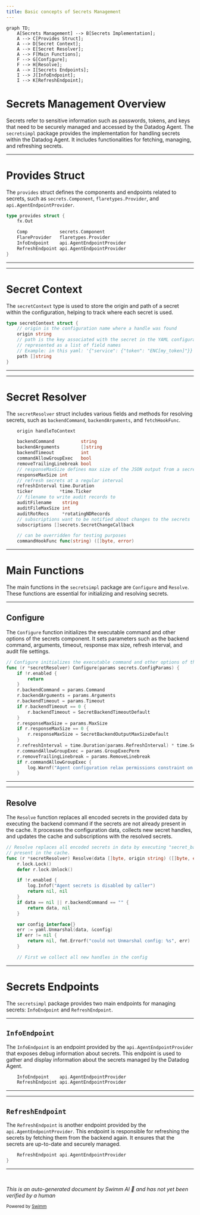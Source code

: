 ```yaml
---
title: Basic concepts of Secrets Management
---
```

```mermaid
graph TD;
    A[Secrets Management] --> B[Secrets Implementation];
    A --> C[Provides Struct];
    A --> D[Secret Context];
    A --> E[Secret Resolver];
    A --> F[Main Functions];
    F --> G[Configure];
    F --> H[Resolve];
    A --> I[Secrets Endpoints];
    I --> J[InfoEndpoint];
    I --> K[RefreshEndpoint];
```

# Secrets Management Overview

Secrets refer to sensitive information such as passwords, tokens, and keys that need to be securely managed and accessed by the Datadog Agent. The <SwmToken path="comp/core/secrets/secretsimpl/secrets.go" pos="6:4:4" line-data="// Package secretsimpl is the implementation for the secrets component">`secretsimpl`</SwmToken> package provides the implementation for handling secrets within the Datadog Agent. It includes functionalities for fetching, managing, and refreshing secrets.

<SwmSnippet path="/comp/core/secrets/secretsimpl/secrets.go" line="42">

---

# Provides Struct

The <SwmToken path="comp/core/secrets/secretsimpl/secrets.go" pos="42:2:2" line-data="type provides struct {">`provides`</SwmToken> struct defines the components and endpoints related to secrets, such as <SwmToken path="comp/core/secrets/secretsimpl/secrets.go" pos="45:3:5" line-data="	Comp            secrets.Component">`secrets.Component`</SwmToken>, <SwmToken path="comp/core/secrets/secretsimpl/secrets.go" pos="46:3:5" line-data="	FlareProvider   flaretypes.Provider">`flaretypes.Provider`</SwmToken>, and <SwmToken path="comp/core/secrets/secretsimpl/secrets.go" pos="47:3:5" line-data="	InfoEndpoint    api.AgentEndpointProvider">`api.AgentEndpointProvider`</SwmToken>.

```go
type provides struct {
	fx.Out

	Comp            secrets.Component
	FlareProvider   flaretypes.Provider
	InfoEndpoint    api.AgentEndpointProvider
	RefreshEndpoint api.AgentEndpointProvider
}
```

---

</SwmSnippet>

<SwmSnippet path="/comp/core/secrets/secretsimpl/secrets.go" line="64">

---

# Secret Context

The <SwmToken path="comp/core/secrets/secretsimpl/secrets.go" pos="64:2:2" line-data="type secretContext struct {">`secretContext`</SwmToken> type is used to store the origin and path of a secret within the configuration, helping to track where each secret is used.

```go
type secretContext struct {
	// origin is the configuration name where a handle was found
	origin string
	// path is the key associated with the secret in the YAML configuration,
	// represented as a list of field names
	// Example: in this yaml: '{"service": {"token": "ENC[my_token]"}}', ['service', 'token'] is the path and 'my_token' is the handle.
	path []string
}
```

---

</SwmSnippet>

<SwmSnippet path="/comp/core/secrets/secretsimpl/secrets.go" line="81">

---

# Secret Resolver

The <SwmToken path="comp/core/secrets/secretsimpl/secrets.go" pos="204:6:6" line-data="func (r *secretResolver) Configure(params secrets.ConfigParams) {">`secretResolver`</SwmToken> struct includes various fields and methods for resolving secrets, such as <SwmToken path="comp/core/secrets/secretsimpl/secrets.go" pos="83:1:1" line-data="	backendCommand          string">`backendCommand`</SwmToken>, <SwmToken path="comp/core/secrets/secretsimpl/secrets.go" pos="84:1:1" line-data="	backendArguments        []string">`backendArguments`</SwmToken>, and <SwmToken path="comp/core/secrets/secretsimpl/secrets.go" pos="102:1:1" line-data="	fetchHookFunc   func([]string) (map[string]string, error)">`fetchHookFunc`</SwmToken>.

```go
	origin handleToContext

	backendCommand          string
	backendArguments        []string
	backendTimeout          int
	commandAllowGroupExec   bool
	removeTrailingLinebreak bool
	// responseMaxSize defines max size of the JSON output from a secrets reader backend
	responseMaxSize int
	// refresh secrets at a regular interval
	refreshInterval time.Duration
	ticker          *time.Ticker
	// filename to write audit records to
	auditFilename    string
	auditFileMaxSize int
	auditRotRecs     *rotatingNDRecords
	// subscriptions want to be notified about changes to the secrets
	subscriptions []secrets.SecretChangeCallback

	// can be overridden for testing purposes
	commandHookFunc func(string) ([]byte, error)
```

---

</SwmSnippet>

# Main Functions

The main functions in the <SwmToken path="comp/core/secrets/secretsimpl/secrets.go" pos="6:4:4" line-data="// Package secretsimpl is the implementation for the secrets component">`secretsimpl`</SwmToken> package are <SwmToken path="comp/core/secrets/secretsimpl/secrets.go" pos="203:2:2" line-data="// Configure initializes the executable command and other options of the secrets component">`Configure`</SwmToken> and <SwmToken path="comp/core/secrets/secretsimpl/secrets.go" pos="264:2:2" line-data="// Resolve replaces all encoded secrets in data by executing &quot;secret_backend_command&quot; once if all secrets aren&#39;t">`Resolve`</SwmToken>. These functions are essential for initializing and resolving secrets.

<SwmSnippet path="/comp/core/secrets/secretsimpl/secrets.go" line="203">

---

## Configure

The <SwmToken path="comp/core/secrets/secretsimpl/secrets.go" pos="203:2:2" line-data="// Configure initializes the executable command and other options of the secrets component">`Configure`</SwmToken> function initializes the executable command and other options of the secrets component. It sets parameters such as the backend command, arguments, timeout, response max size, refresh interval, and audit file settings.

```go
// Configure initializes the executable command and other options of the secrets component
func (r *secretResolver) Configure(params secrets.ConfigParams) {
	if !r.enabled {
		return
	}
	r.backendCommand = params.Command
	r.backendArguments = params.Arguments
	r.backendTimeout = params.Timeout
	if r.backendTimeout == 0 {
		r.backendTimeout = SecretBackendTimeoutDefault
	}
	r.responseMaxSize = params.MaxSize
	if r.responseMaxSize == 0 {
		r.responseMaxSize = SecretBackendOutputMaxSizeDefault
	}
	r.refreshInterval = time.Duration(params.RefreshInterval) * time.Second
	r.commandAllowGroupExec = params.GroupExecPerm
	r.removeTrailingLinebreak = params.RemoveLinebreak
	if r.commandAllowGroupExec {
		log.Warnf("Agent configuration relax permissions constraint on the secret backend cmd, Group can read and exec")
	}
```

---

</SwmSnippet>

<SwmSnippet path="/comp/core/secrets/secretsimpl/secrets.go" line="264">

---

## Resolve

The <SwmToken path="comp/core/secrets/secretsimpl/secrets.go" pos="264:2:2" line-data="// Resolve replaces all encoded secrets in data by executing &quot;secret_backend_command&quot; once if all secrets aren&#39;t">`Resolve`</SwmToken> function replaces all encoded secrets in the provided data by executing the backend command if the secrets are not already present in the cache. It processes the configuration data, collects new secret handles, and updates the cache and subscriptions with the resolved secrets.

```go
// Resolve replaces all encoded secrets in data by executing "secret_backend_command" once if all secrets aren't
// present in the cache.
func (r *secretResolver) Resolve(data []byte, origin string) ([]byte, error) {
	r.lock.Lock()
	defer r.lock.Unlock()

	if !r.enabled {
		log.Infof("Agent secrets is disabled by caller")
		return nil, nil
	}
	if data == nil || r.backendCommand == "" {
		return data, nil
	}

	var config interface{}
	err := yaml.Unmarshal(data, &config)
	if err != nil {
		return nil, fmt.Errorf("could not Unmarshal config: %s", err)
	}

	// First we collect all new handles in the config
```

---

</SwmSnippet>

# Secrets Endpoints

The <SwmToken path="comp/core/secrets/secretsimpl/secrets.go" pos="6:4:4" line-data="// Package secretsimpl is the implementation for the secrets component">`secretsimpl`</SwmToken> package provides two main endpoints for managing secrets: <SwmToken path="comp/core/secrets/secretsimpl/secrets.go" pos="47:1:1" line-data="	InfoEndpoint    api.AgentEndpointProvider">`InfoEndpoint`</SwmToken> and <SwmToken path="comp/core/secrets/secretsimpl/secrets.go" pos="48:1:1" line-data="	RefreshEndpoint api.AgentEndpointProvider">`RefreshEndpoint`</SwmToken>.

<SwmSnippet path="/comp/core/secrets/secretsimpl/secrets.go" line="47">

---

## <SwmToken path="comp/core/secrets/secretsimpl/secrets.go" pos="47:1:1" line-data="	InfoEndpoint    api.AgentEndpointProvider">`InfoEndpoint`</SwmToken>

The <SwmToken path="comp/core/secrets/secretsimpl/secrets.go" pos="47:1:1" line-data="	InfoEndpoint    api.AgentEndpointProvider">`InfoEndpoint`</SwmToken> is an endpoint provided by the <SwmToken path="comp/core/secrets/secretsimpl/secrets.go" pos="47:3:5" line-data="	InfoEndpoint    api.AgentEndpointProvider">`api.AgentEndpointProvider`</SwmToken> that exposes debug information about secrets. This endpoint is used to gather and display information about the secrets managed by the Datadog Agent.

```go
	InfoEndpoint    api.AgentEndpointProvider
	RefreshEndpoint api.AgentEndpointProvider
```

---

</SwmSnippet>

<SwmSnippet path="/comp/core/secrets/secretsimpl/secrets.go" line="48">

---

## <SwmToken path="comp/core/secrets/secretsimpl/secrets.go" pos="48:1:1" line-data="	RefreshEndpoint api.AgentEndpointProvider">`RefreshEndpoint`</SwmToken>

The <SwmToken path="comp/core/secrets/secretsimpl/secrets.go" pos="48:1:1" line-data="	RefreshEndpoint api.AgentEndpointProvider">`RefreshEndpoint`</SwmToken> is another endpoint provided by the <SwmToken path="comp/core/secrets/secretsimpl/secrets.go" pos="48:3:5" line-data="	RefreshEndpoint api.AgentEndpointProvider">`api.AgentEndpointProvider`</SwmToken>. This endpoint is responsible for refreshing the secrets by fetching them from the backend again. It ensures that the secrets are up-to-date and securely managed.

```go
	RefreshEndpoint api.AgentEndpointProvider
}
```

---

</SwmSnippet>

&nbsp;

*This is an auto-generated document by Swimm AI 🌊 and has not yet been verified by a human*

<SwmMeta version="3.0.0" repo-id="Z2l0aHViJTNBJTNBZGF0YWRvZy1hZ2VudCUzQSUzQVN3aW1tLURlbW8=" repo-name="datadog-agent"><sup>Powered by [Swimm](/)</sup></SwmMeta>
